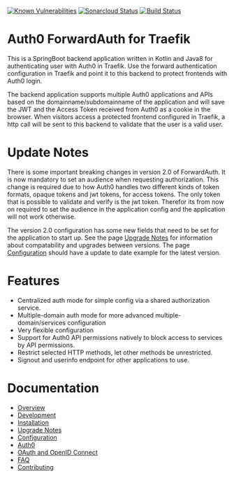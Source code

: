 [![Known Vulnerabilities](https://snyk.io/test/github/dniel/traefik-forward-auth0/badge.svg)](https://snyk.io/test/github/dniel/traefik-forward-auth0)
[![Sonarcloud Status](https://sonarcloud.io/api/project_badges/measure?project=dniel_traefik-forward-auth0&metric=alert_status)](https://sonarcloud.io/dashboard?id=dniel_traefik-forward-auth0)
[![Build Status](https://travis-ci.com/dniel/traefik-forward-auth0.svg?branch=master)](https://travis-ci.com/dniel/traefik-forward-auth0)


# Auth0 ForwardAuth for Traefik
This is a SpringBoot backend application written in Kotlin and Java8 for authenticating user with Auth0 in Traefik.
Use the forward authentication configuration in Traefik and point it to this backend to protect frontends with Auth0 login.

The backend application supports multiple Auth0 applications and APIs based on the domainname/subdomainname of the
application and will save the JWT and the Access Token received from Auth0 as a cookie in the browser. When visitors 
access a protected frontend configured in Traefik, a http call will be sent to this backend to validate that the user is
a valid user.

# Update Notes
There is some important breaking changes in version 2.0 of ForwardAuth. 
It is now mandatory to set an audience when requesting authorization. This change is required due to 
how Auth0 handles two different kinds of token formats, opaque tokens and jwt tokens, for access tokens.
The only token that is possible to validate and verify is the jwt token. Therefor its from now on 
required to set the audience in the application config and the application will not work otherwise.  

The version 2.0 configuration has some new fields that need to be set for the application to start up.
See the page [Upgrade Notes](/docs/upgrade-notes.md) for information about compatability and upgrades between versions.
The page [Configuration](/docs/configuration.md)  should have a update to date example for the latest version.

# Features
- Centralized auth mode for simple config via a shared authorization service.
- Multiple-domain auth mode for more advanced multiple-domain/services configuration
- Very flexible configuration
- Support for Auth0 API permissions natively to block access to services by API permissions.
- Restrict selected HTTP methods, let other methods be unrestricted.
- Signout and userinfo endpoint for other applications to use.

# Documentation
- [Overview](/docs/overview.md)
- [Development](/docs/development.md)
- [Installation](/docs/installation.md)
- [Upgrade Notes](/docs/upgrade-notes.md)
- [Configuration](/docs/configuration.md)
- [Auth0](/docs/auth0.md)
- [OAuth and OpenID Connect](/docs/oauth-oidc.md)
- [FAQ](/docs/faq.md)
- [Contributing](/docs/contributing.md)
